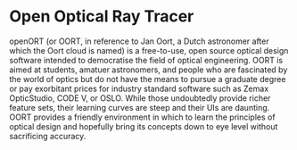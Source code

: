 # Open Optical Ray Tracer
openORT (or OORT, in reference to Jan Oort, a Dutch astronomer after which the Oort cloud is named) is a free-to-use, open source optical design software intended to democratise the field of optical engineering. OORT is aimed at students, amatuer astronomers, and people who are fascinated by the world of optics but do not have the means to pursue a graduate degree or pay exorbitant prices for industry standard software such as Zemax OpticStudio, CODE V, or OSLO. While those undoubtedly provide richer feature sets, their learning curves are steep and their UIs are daunting. OORT provides a friendly environment in which to learn the principles of optical design and hopefully bring its concepts down to eye level without sacrificing accuracy.
